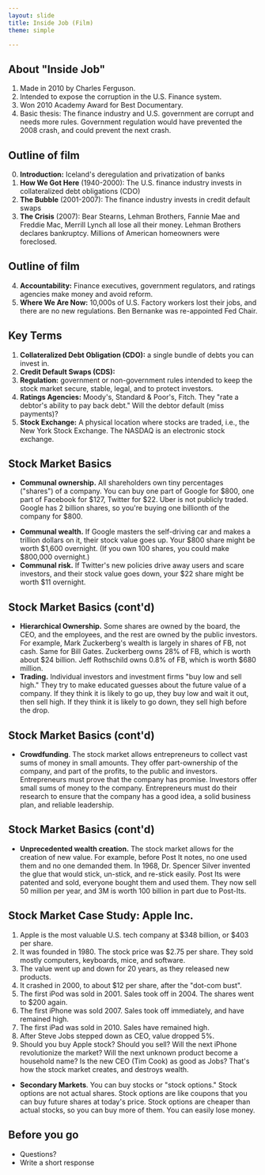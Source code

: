 ```yaml
---
layout: slide
title: Inside Job (Film)
theme: simple

---
```


<section data-background="https://fanart.tv/fanart/movies/44639/moviethumb/inside-job-5347501bbe29f.jpg">
<section data-markdown>

</section></section>
</section><section data-markdown>

# About "Inside Job"

1. Made in 2010 by Charles Ferguson.
2. Intended to expose the corruption in the U.S. Finance system.
3. Won 2010 Academy Award for Best Documentary.
4. Basic thesis: The finance industry and U.S. government are corrupt and needs more rules. Government regulation would have prevented the 2008 crash, and could prevent the next crash.

</section><section data-markdown>


## Outline of film 

0. **Introduction:** Iceland's deregulation and privatization of banks
1. **How We Got Here** (1940-2000): The U.S. finance industry invests in collateralized debt obligations (CDO)
2. **The Bubble** (2001-2007): The finance industry invests in credit default swaps 
3. **The Crisis** (2007): Bear Stearns, Lehman Brothers, Fannie Mae and Freddie Mac, Merrill Lynch all lose all their money. Lehman Brothers declares bankruptcy. Millions of American homeowners were foreclosed.


</section><section data-markdown>

## Outline of film 

4. **Accountability:** Finance executives, government regulators, and ratings agencies make money and avoid reform.
5. **Where We Are Now:** 10,000s of U.S. Factory workers lost their jobs, and there are no new regulations. Ben Bernanke was re-appointed Fed Chair. 

</section><section data-markdown>



## Key Terms

1. **Collateralized Debt Obligation (CDO):** a single bundle of debts you can invest in. 
2. **Credit Default Swaps (CDS):**
3. **Regulation:** government or non-government rules intended to keep the stock market secure, stable, legal, and to protect investors. 
4. **Ratings Agencies:** Moody's, Standard & Poor's, Fitch. They "rate a debtor's ability to pay back debt." Will the debtor default (miss payments)? 
5. **Stock Exchange:** A physical location where stocks are traded, i.e., the New York Stock Exchange. The NASDAQ is an electronic stock exchange. 


</section><section data-markdown>


## Stock Market Basics

* **Communal ownership.** All shareholders own tiny percentages ("shares") of a company. You can buy one part of Google for $800, one part of Facebook for $127, Twitter for $22. Uber is not publicly traded. Google has 2 billion shares, so you're buying one billionth of the company for $800. 
-  **Communal wealth.** If Google masters the self-driving car and makes a trillion dollars on it, their stock value goes up. Your $800 share might be worth $1,600 overnight. (If you own 100 shares, you could make $800,000 overnight.)
-  **Communal risk.** If Twitter's new policies drive away users and scare investors, and their stock value goes down, your $22 share might be worth $11 overnight. 


</section><section data-markdown>

## Stock Market Basics (cont'd)

- **Hierarchical Ownership.** Some shares are owned by the board, the CEO, and the employees, and the rest are owned by the public investors. For example, Mark Zuckerberg's wealth is largely in shares of FB, not cash. Same for Bill Gates. Zuckerberg owns 28% of FB, which is worth about $24 billion. Jeff Rothschild owns 0.8% of FB, which is worth $680 million.
- **Trading.** Individual investors and investment firms "buy low and sell high." They try to make educated guesses about the future value of a company. If they think it is likely to go up, they buy low and wait it out, then sell high. If they think it is likely to go down, they sell high before the drop. 

## Stock Market Basics (cont'd)

- **Crowdfunding**. The stock market allows entrepreneurs to collect vast sums of money in small amounts. They offer part-ownership of the company, and part of the profits, to the public and investors. Entrepreneurs must prove that the company has promise. Investors offer small sums of money to the company. Entrepreneurs must do their research to ensure that the company has a good idea, a solid business plan, and reliable leadership. 

</section><section data-markdown>

## Stock Market Basics (cont'd)

- **Unprecedented wealth creation.** The stock market allows for the creation of new value. For example, before Post It notes, no one used them and no one demanded them. In 1968, Dr. Spencer Silver invented the glue that would stick, un-stick, and re-stick easily. Post Its were patented and sold, everyone bought them and used them. They now sell 50 million per year, and 3M is worth 100 billion in part due to Post-Its.

</section><section data-markdown>

## Stock Market Case Study: Apple Inc.

1. Apple is the most valuable U.S. tech company at $348 billion, or $403 per share.
2. It was founded in 1980. The stock price was $2.75 per share. They sold mostly computers, keyboards, mice, and software.
3. The value went up and down for 20 years, as they released new products.
4. It crashed in 2000, to about $12 per share, after the "dot-com bust". 
3. The first iPod was sold in 2001. Sales took off in 2004. The shares went to $200 again.
4. The first iPhone was sold 2007. Sales took off immediately, and have remained high.
5. The first iPad was sold in 2010. Sales have remained high.
6. After Steve Jobs stepped down as CEO, value dropped 5%.  
7. Should you buy Apple stock? Should you sell? Will the next iPhone revolutionize the market? Will the next unknown product become a household name? Is the new CEO (Tim Cook) as good as Jobs? That's how the stock market creates, and destroys wealth. 


- **Secondary Markets**. You can buy stocks or "stock options." Stock options are not actual shares. Stock options are like coupons that you can buy future shares at today's price. Stock options are cheaper than actual stocks, so you can buy more of them. You can easily lose money. 






</section><section data-markdown>
</section><section data-markdown>
</section><section data-markdown>
</section><section data-markdown>

# Before you go

* Questions?
* Write a short response